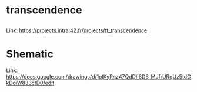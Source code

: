 # transcendence
##

Link: https://projects.intra.42.fr/projects/ft_transcendence

# Shematic
Link: https://docs.google.com/drawings/d/1oIKyRnz47QdDII6D6_MJfrURqUz5tdGkDoiW833ctD0/edit

